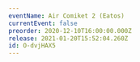 ```yaml
---
eventName: Air Comiket 2 (Eatos)
currentEvent: false
preorder: 2020-12-10T16:00:00.000Z
release: 2021-01-20T15:52:04.260Z
id: O-dvjHAX5
---
```

